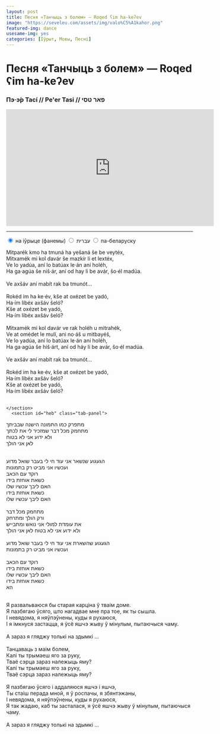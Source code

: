 ```yaml
---
layout: post
title: Песня «Танчыць з болем» — Roqed ʕim ha-keʔev
image: "https://seveleu.com/assets/img/valo%C5%A1kahor.png"
featured-img: dance
usesame-img: yes
categories: [Іўрыт, Мовы, Песні]
---
```


# Песня «Танчыць з болем» — Roqed ʕim ha-keʔev

### Пэ·э́р Тасі́  // Pe'er Tasi // פאר טסי

<iframe width="560" height="315" src="https://www.youtube.com/embed/L09uLNWiB_s" frameborder="0" allow="accelerometer; autoplay; encrypted-media; gyroscope; picture-in-picture" allowfullscreen></iframe>



<hr>


<div class="tabset">
  <!-- Tab 1 -->
  <input type="radio" name="tabset" id="tab1" aria-controls="phon" checked>
  <label for="tab1">на іўрыце (фанемы)</label>
  <!-- Tab 2 -->
  <input type="radio" name="tabset" id="tab2" aria-controls="heb">
  <label for="tab2">עברית</label>
  <!-- Tab 3 -->
  <input type="radio" name="tabset" id="tab3" aria-controls="bel">
  <label for="tab3">па-беларуску</label>
  
  <div class="tab-panels">
    <section id="phon" class="tab-panel">

Mitparék kmo ha tmuná ha yešaná še be veytéx,<br>
Mitxamék mi kol davár še mazkír li et lextéx,<br>
Ve lo yadúa, aní lo batúax le·án aní holéh,<br>
Ha ga·agúa še niš·ár, aní od hay li be avár, šo·él madúa.<br>
 <br>
Ve axšáv aní mabít rak ba tmunót...<br>
<br>
Rokéd im ha ke·év, kše at oxézet be yadó,<br>
Ha·ím libéx axšáv šeló?<br>
Kše at oxézet be yadó,<br>
Ha·ím libéx axšáv šeló?<br>
 <br>
Mitxamék mi kol davár ve rak holéh u mitrahék,<br>
Ve at omédet le mulí, ani no·áš u mitbayéš,<br>
Ve lo yadúa, aní lo batúax le·án aní holéh,<br>
Ha ga·agúa še hiš·árt, aní od háy li be avár, šo·él madúa.<br>
 <br>
Ve axšáv aní mabít rak ba tmunót...<br>
<br>
Rokéd im ha ke·év, kše at oxézet be yadó,<br>
Ha·ím libéx axšáv šeló?<br>
Kše at oxézet be yadó,<br>
Ha·ím libéx axšáv šeló?<br>
 <br>

    </section>
      <section id="heb" class="tab-panel">


מתפרק כמו התמונה הישנה שבביתך<br>
מתחמק מכל דבר שמזכיר לי את לכתך<br>
ולא ידוע אני לא בטוח<br>
לאן אני הולך<br>
<br>

הגעגוע שנשאר אני עוד חי לי בעבר שואל מדוע<br>
ועכשיו אני מביט רק בתמונות<br>
רוקד עם הכאב<br>
כשאת אוחזת בידו<br>
האם ליבך עכשיו שלו<br>
כשאת אוחזת בידו<br>
האם ליבך עכשיו שלו<br>
<br>
מתחמק מכל דבר<br>
ורק הולך ומתרחק<br>
את עומדת למולי אני נואש ומתבייש<br>
ולא ידוע אני לא בטוח לאן אני הולך<br>
<br>
הגעגוע שהשארת אני עוד חי לי בעבר שואל מדוע<br>
ועכשיו אני מביט רק בתמונות<br>
<br>
רוקד עם הכאב<br>
כשאת אוחזת בידו<br>
האם ליבך עכשיו שלו<br>
כשאת אוחזת בידו<br>
הא<br>
<br>



</section>


<section id="bel" class="tab-panel">

Я развальваюся бы старая карціна ў тваім доме.<br>
Я пазбягаю ўсяго, што нагадвае мне пра тое, як ты сышла.<br>
І невядома, я няўпэўнены, куды я рухаюся,<br>
І я імкнуся застацца, я ўсё яшчэ жыву ў мінулым, пытаючыся чаму.<br>
 <br>
А зараз я гляджу толькі на здымкі ...<br>
<br>
Танцаваць з маім болем,<br>
Калі ты трымаеш яго за руку,<br>
Тваё сэрца зараз належыць яму?<br>
Калі ты трымаеш яго за руку,<br>
Тваё сэрца зараз належыць яму?<br>
 <br>
Я пазбягаю ўсяго і аддаляюся яшчэ і яшчэ,<br>
Ты стаіш перада мной, я ў роспачы, я збянтэжаны,<br>
І невядома, я няўпэўнены, куды я рухаюся,<br>
Я так жадаю, каб ты засталася, я ўсё яшчэ жыву ў мінулым, пытаючыся чаму.<br>
<br>
А зараз я гляджу толькі на здымкі ...<br>
<br>
</section>
  </div>
  
</div>
